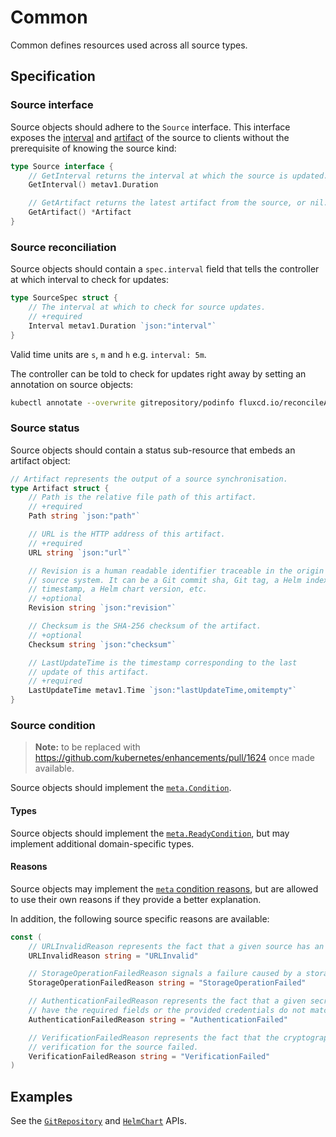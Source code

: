 # Common

Common defines resources used across all source types.

## Specification

### Source interface

Source objects should adhere to the `Source` interface. This interface exposes the [interval](#source-synchronization)
and [artifact](#source-status) of the source to clients without the prerequisite of knowing the source kind:

````go
type Source interface {
	// GetInterval returns the interval at which the source is updated.
	GetInterval() metav1.Duration

	// GetArtifact returns the latest artifact from the source, or nil.
	GetArtifact() *Artifact
}
````

### Source reconciliation

Source objects should contain a `spec.interval` field that tells the controller at which interval to check for updates:

```go
type SourceSpec struct {
	// The interval at which to check for source updates.
	// +required
	Interval metav1.Duration `json:"interval"`
}
```

Valid time units are `s`, `m` and `h` e.g. `interval: 5m`.

The controller can be told to check for updates right away by setting an annotation on source objects:

```bash
kubectl annotate --overwrite gitrepository/podinfo fluxcd.io/reconcileAt="$(date +%s)"
```

### Source status

Source objects should contain a status sub-resource that embeds an artifact object:

```go
// Artifact represents the output of a source synchronisation.
type Artifact struct {
	// Path is the relative file path of this artifact.
	// +required
	Path string `json:"path"`

	// URL is the HTTP address of this artifact.
	// +required
	URL string `json:"url"`

	// Revision is a human readable identifier traceable in the origin
	// source system. It can be a Git commit sha, Git tag, a Helm index
	// timestamp, a Helm chart version, etc.
	// +optional
	Revision string `json:"revision"`

	// Checksum is the SHA-256 checksum of the artifact.
	// +optional
	Checksum string `json:"checksum"`

	// LastUpdateTime is the timestamp corresponding to the last
	// update of this artifact.
	// +required
	LastUpdateTime metav1.Time `json:"lastUpdateTime,omitempty"`
}
```

### Source condition

> **Note:** to be replaced with <https://github.com/kubernetes/enhancements/pull/1624>
> once made available.

Source objects should implement the [`meta.Condition`](https://godoc.org/github.com/fluxcd/pkg/apis/meta#Condition).

#### Types

Source objects should implement the [`meta.ReadyCondition`](https://godoc.org/github.com/fluxcd/pkg/apis/meta#pkg-constants),
but may implement additional domain-specific types.

#### Reasons

Source objects may implement the [`meta` condition
reasons](https://godoc.org/github.com/fluxcd/pkg/apis/meta#pkg-constants), but
are allowed to use their own reasons if they provide a better explanation.

In addition, the following source specific reasons are available:

```go
const (
	// URLInvalidReason represents the fact that a given source has an invalid URL.
	URLInvalidReason string = "URLInvalid"

	// StorageOperationFailedReason signals a failure caused by a storage operation.
	StorageOperationFailedReason string = "StorageOperationFailed"

	// AuthenticationFailedReason represents the fact that a given secret does not
	// have the required fields or the provided credentials do not match.
	AuthenticationFailedReason string = "AuthenticationFailed"

	// VerificationFailedReason represents the fact that the cryptographic provenance
	// verification for the source failed.
	VerificationFailedReason string = "VerificationFailed"
)
```

## Examples

See the [`GitRepository`](gitrepositories.md) and [`HelmChart`](helmcharts.md) APIs.
